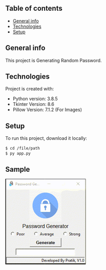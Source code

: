 ## Table of contents
* [General info](#general-info)
* [Technologies](#technologies)
* [Setup](#setup)

## General info
This project is Generating Random Password.
	
## Technologies
Project is created with:
* Python version: 3.8.5
* Tkinter Version: 8.6
* Pillow Version: 7.1.2 (For Images)
	
## Setup
To run this project, download it locally:

```
$ cd /file/path
$ py app.py
```

## Sample
![](images\Sample.gif)
